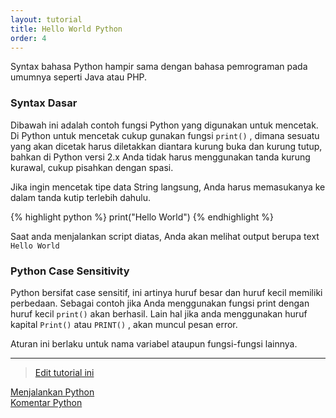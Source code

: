 ```yaml
---
layout: tutorial
title: Hello World Python
order: 4
---
```


Syntax bahasa Python hampir sama dengan bahasa pemrograman pada umumnya seperti Java atau PHP.

### Syntax Dasar
Dibawah ini adalah contoh fungsi Python yang digunakan untuk mencetak. Di Python untuk mencetak cukup gunakan fungsi `print()` , dimana sesuatu yang akan dicetak harus diletakkan diantara kurung buka dan kurung tutup, bahkan di Python versi 2.x Anda tidak harus menggunakan tanda kurung kurawal, cukup pisahkan dengan spasi.

Jika ingin mencetak tipe data String langsung, Anda harus memasukanya ke dalam tanda kutip terlebih dahulu.

{% highlight python %}
print("Hello World")
{% endhighlight %}


Saat anda menjalankan script diatas, Anda akan melihat output berupa text `Hello World`


### Python Case Sensitivity
Python bersifat case sensitif, ini artinya huruf besar dan huruf kecil memiliki perbedaan. Sebagai contoh jika Anda menggunakan fungsi print dengan huruf kecil `print()` akan berhasil. Lain hal jika anda menggunakan huruf kapital `Print()` atau `PRINT()` , akan muncul pesan error.

Aturan ini berlaku untuk nama variabel ataupun fungsi-fungsi lainnya.

---
> [Edit tutorial ini](https://github.com/belajarpythoncom/belajarpythoncom.github.io/edit/master/tutorials/hello-world-python.md)

<div class="row navigation-tutorial">
    <div class="col-md-6 prev-tutorial">
        <a href="/tutorial/menjalankan-python"><i class="fas fa-arrow-circle-left"></i>Menjalankan Python</a>
    </div>
    <div class="col-md-6 next-tutorial">
        <a href="/tutorial/komentar-python" class="hoverable">Komentar Python<i class="fas fa-arrow-circle-right"></i></a>
    </div>
</div>
